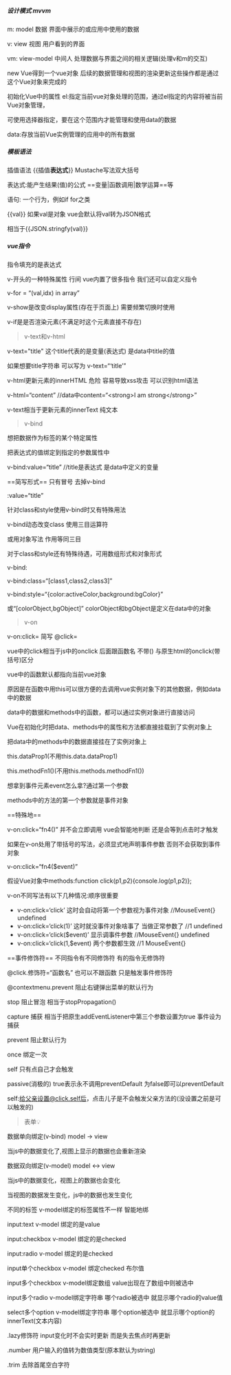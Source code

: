##### 设计模式 mvvm

m: model 数据 界面中展示的或应用中使用的数据

v: view 视图 用户看到的界面

vm: view-model 中间人 处理数据与界面之间的相关逻辑(处理v和m的交互)





new Vue得到一个vue对象 后续的数据管理和视图的渲染更新这些操作都是通过这个Vue对象来完成的



初始化Vue中的属性
el:指定当前vue对象处理的范围，通过el指定的内容将被当前Vue对象管理，

可使用选择器指定，要在这个范围内才能管理和使用data的数据

data:存放当前Vue实例管理的应用中的所有数据





##### 模板语法

插值语法 {{插值**表达式**}} Mustache写法双大括号

表达式:能产生结果(值)的公式 ==变量|函数调用|数学运算==等

语句: 一个行为，例如if for之类

{{val}} 如果val是对象 vue会默认将val转为JSON格式

相当于{{JSON.stringfy(val)}}



##### vue指令

指令填充的是表达式

v-开头的一种特殊属性 行间 vue内置了很多指令 我们还可以自定义指令



v-for = “(val,idx) in array”



v-show是改变display属性(存在于页面上) 需要频繁切换时使用

v-if是是否渲染元素(不满足时这个元素直接不存在)



> v-text和v-html

v-text="title" 这个title代表的是变量(表达式) 是data中title的值

如果想要title字符串 可以写为 v-text=“‘title’”



v-html更新元素的innerHTML 危险 容易导致xss攻击 可以识别html语法

v-html=“content” //data中content=“\<strong>I am strong\</strong>”



v-text相当于更新元素的innerText 纯文本



> v-bind 

想把数据作为标签的某个特定属性



把表达式的值绑定到指定的参数属性中

v-bind:value=“title” //title是表达式 是data中定义的变量

==简写形式== 只有冒号 去掉v-bind

:value=“title”



针对class和style使用v-bind时又有特殊用法

v-bind动态改变class 使用三目运算符

或用对象写法 作用等同三目



对于class和style还有特殊待遇，可用数组形式和对象形式

v-bind:

v-bind:class=“[class1,class2,class3]”

v-bind:style=“{color:activeColor,background:bgColor}”

或“[colorObject,bgObject]” colorObject和bgObject是定义在data中的对象



> v-on

v-on:click= 简写 @click=



vue中的click相当于js中的onclick 后面跟函数名 不带() 与原生html的onclick(带括号)区分



vue中的函数默认都指向当前vue对象

原因是在函数中用this可以很方便的去调用vue实例对象下的其他数据，例如data中的数据

data中的数据和methods中的函数，都可以通过实例对象进行直接访问

Vue在初始化时把data、methods中的属性和方法都直接挂载到了实例对象上

把data中的methods中的数据直接挂在了实例对象上

this.dataProp1(不用this.data.dataProp1)

this.methodFn1()(不用this.methods.methodFn1())



想拿到事件元素event怎么拿?通过第一个参数

methods中的方法的第一个参数就是事件对象



==特殊地==

v-on:click=“fn4()” 并不会立即调用 vue会智能地判断 还是会等到点击时才触发

如果在v-on处用了带括号的写法，必须显式地声明事件参数 否则不会获取到事件对象

v-on:click=“fn4($event)”



假设Vue对象中methods:function click(p1,p2){console.log(p1,p2)};

v-on不同写法有以下几种情况:顺序很重要

- v-on:click=‘click’ 这时会自动将第一个参数视为事件对象 //MouseEvent{} undefined
- v-on:click=‘click(1)’ 这时就没事件对象啥事了 当做正常参数了 //1 undefined
- v-on:click=‘click($event)’ 显示调事件参数 //MouseEvent{} undefined
- v-on:click=‘click(1,$event) 两个参数都生效 //1 MouseEvent{}



==事件修饰符== 不同指令有不同修饰符 有的指令无修饰符

@click.修饰符=“函数名” 也可以不跟函数 只是触发事件修饰符

@contextmenu.prevent 阻止右键弹出菜单的默认行为



stop 阻止冒泡 相当于stopPropagation()

capture 捕获 相当于把原生addEventListener中第三个参数设置为true 事件设为捕获

prevent 阻止默认行为

once 绑定一次

self 只有点自己才会触发 

passive(消极的) true表示永不调用preventDefault 为false即可以preventDefault



self:给父亲设置@click.self后，点击儿子是不会触发父亲方法的(没设置之前是可以触发的)



> 表单💡

数据单向绑定(v-bind)  model -> view 

当js中的数据变化了,视图上显示的数据也会重新渲染



数据双向绑定(v-model)  model <-> view 

当js中的数据变化，视图上的数据也会变化

当视图的数据发生变化，js中的数据也发生变化



不同的标签 v-model绑定的标签属性不一样 智能地绑

input:text v-model 绑定的是value

input:checkbox v-model 绑定的是checked

input:radio v-model 绑定的是checked



input单个checkbox v-model 绑定checked 布尔值

input多个checkbox v-model绑定数组 value出现在了数组中则被选中

input多个radio v-model绑定字符串 哪个radio被选中 就显示哪个radio的value值

select多个option v-model绑定字符串 哪个option被选中 就显示哪个option的innerText(文本内容)





.lazy修饰符 input变化时不会实时更新 而是失去焦点时再更新

.number 用户输入的值转为数值类型(原本默认为string)

.trim 去除首尾空白字符